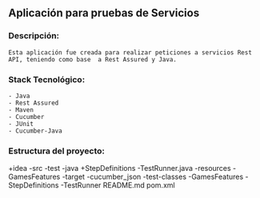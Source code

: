 ## Aplicación para pruebas de Servicios

### Descripción:
    Esta aplicación fue creada para realizar peticiones a servicios Rest API, teniendo como base  a Rest Assured y Java.

### Stack Tecnológico:
    - Java
    - Rest Assured
    - Maven
    - Cucumber
    - JUnit
    - Cucumber-Java



### Estructura del proyecto:

  +idea
  -src
    -test
      -java
        +StepDefinitions
        -TestRunner.java
      -resources
        -GamesFeatures
  -target
    -cucumber_json
    -test-classes
      -GamesFeatures
      -StepDefinitions
      -TestRunner
  README.md
  pom.xml

